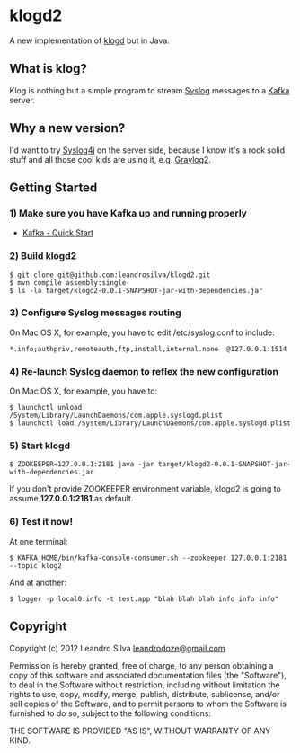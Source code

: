 # klogd2

A new implementation of [klogd](https://github.com/leandrosilva/klogd) but in Java.

## What is klog?

Klog is nothing but a simple program to stream [Syslog](http://www.syslog.org) messages to a [Kafka](http://incubator.apache.org/kafka) server.

## Why a new version?

I'd want to try [Syslog4j](http://syslog4j.org) on the server side, because I know it's a rock solid stuff and all those cool kids are using it, e.g. [Graylog2](http://graylog2.org).

## Getting Started

### 1) Make sure you have Kafka up and running properly

* [Kafka - Quick Start](http://incubator.apache.org/kafka/quickstart.html)

### 2) Build klogd2

    $ git clone git@github.com:leandrosilva/klogd2.git
    $ mvn compile assembly:single
    $ ls -la target/klogd2-0.0.1-SNAPSHOT-jar-with-dependencies.jar

### 3) Configure Syslog messages routing

On Mac OS X, for example, you have to edit /etc/syslog.conf to include:

    *.info;authpriv,remoteauth,ftp,install,internal.none  @127.0.0.1:1514

### 4) Re-launch Syslog daemon to reflex the new configuration

On Mac OS X, for example, you have to:

    $ launchctl unload /System/Library/LaunchDaemons/com.apple.syslogd.plist
    $ launchctl load /System/Library/LaunchDaemons/com.apple.syslogd.plist

### 5) Start klogd

    $ ZOOKEEPER=127.0.0.1:2181 java -jar target/klogd2-0.0.1-SNAPSHOT-jar-with-dependencies.jar 

If you don't provide ZOOKEEPER environment variable, klogd2 is going to assume **127.0.0.1:2181** as default.

### 6) Test it now!

At one terminal:

    $ KAFKA_HOME/bin/kafka-console-consumer.sh --zookeeper 127.0.0.1:2181 --topic klog2

And at another:

    $ logger -p local0.info -t test.app "blah blah blah info info info"

## Copyright

Copyright (c) 2012 Leandro Silva <leandrodoze@gmail.com>

Permission is hereby granted, free of charge, to any person obtaining a copy of this software
and associated documentation files (the "Software"), to deal in the Software without restriction,
including without limitation the rights to use, copy, modify, merge, publish, distribute,
sublicense, and/or sell copies of the Software, and to permit persons to whom the Software is
furnished to do so, subject to the following conditions:

THE SOFTWARE IS PROVIDED "AS IS", WITHOUT WARRANTY OF ANY KIND.
